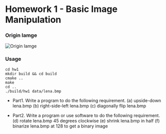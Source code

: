 # Homework 1 - Basic Image Manipulation
### Origin Iamge
![Origin Iamge](https://github.com/Offliners/NTU_Computer_Vision/hw1/blob/main/data/lena.bmp)

### Usage
```
cd hw1
mkdir build && cd build
cmake ..
make
cd ..
./build/hw1 data/lena.bmp
```

* Part1. Write a program to do the following requirement.
     (a) upside-down lena.bmp
     (b) right-side-left lena.bmp
     (c) diagonally flip lena.bmp

* Part2. Write a program or use software to do the following requirement.
     (d) rotate lena.bmp 45 degrees clockwise
     (e) shrink lena.bmp in half
     (f) binarize lena.bmp at 128 to get a binary image